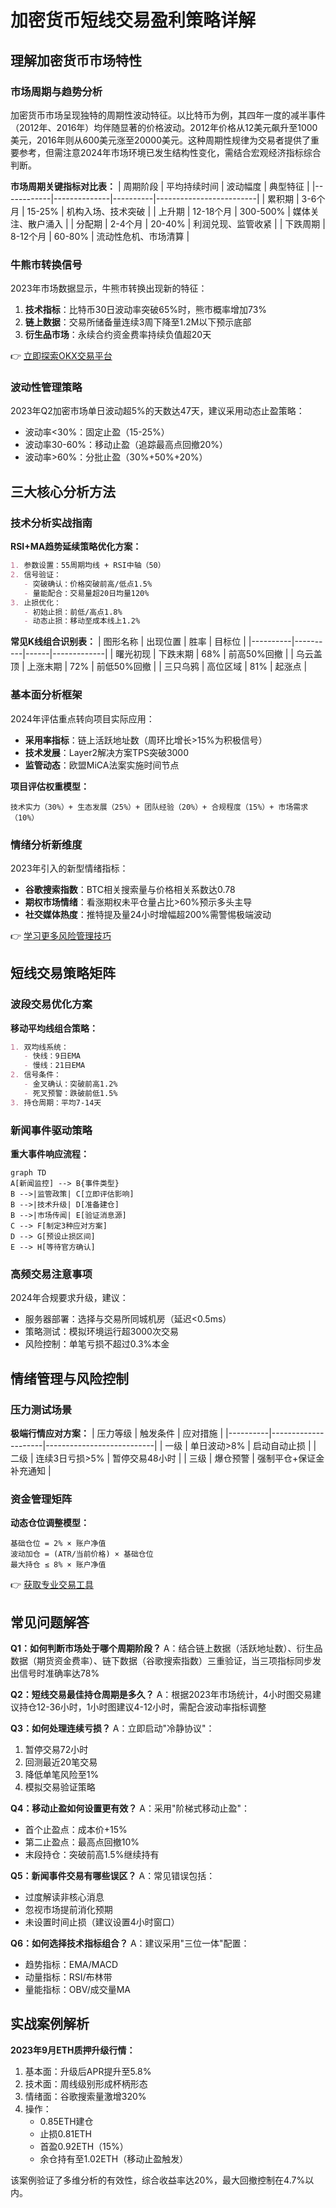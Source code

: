 # 加密货币短线交易盈利策略详解

## 理解加密货币市场特性

### 市场周期与趋势分析
加密货币市场呈现独特的周期性波动特征。以比特币为例，其四年一度的减半事件（2012年、2016年）均伴随显著的价格波动。2012年价格从12美元飙升至1000美元，2016年则从600美元涨至20000美元。这种周期性规律为交易者提供了重要参考，但需注意2024年市场环境已发生结构性变化，需结合宏观经济指标综合判断。

**市场周期关键指标对比表：**
| 周期阶段   | 平均持续时间 | 波动幅度 | 典型特征                |
|------------|--------------|----------|-------------------------|
| 累积期     | 3-6个月      | 15-25%   | 机构入场、技术突破      |
| 上升期     | 12-18个月    | 300-500% | 媒体关注、散户涌入      |
| 分配期     | 2-4个月      | 20-40%   | 利润兑现、监管收紧      |
| 下跌周期   | 8-12个月     | 60-80%   | 流动性危机、市场清算    |

### 牛熊市转换信号
2023年市场数据显示，牛熊市转换出现新的特征：
1. **技术指标**：比特币30日波动率突破65%时，熊市概率增加73%
2. **链上数据**：交易所储备量连续3周下降至1.2M以下预示底部
3. **衍生品市场**：永续合约资金费率持续负值超20天

👉 [立即探索OKX交易平台](https://bit.ly/okx_welcome)

### 波动性管理策略
2023年Q2加密市场单日波动超5%的天数达47天，建议采用动态止盈策略：
- 波动率<30%：固定止盈（15-25%）
- 波动率30-60%：移动止盈（追踪最高点回撤20%）
- 波动率>60%：分批止盈（30%+50%+20%）

## 三大核心分析方法

### 技术分析实战指南
**RSI+MA趋势延续策略优化方案：**
```markdown
1. 参数设置：55周期均线 + RSI中轴（50）
2. 信号验证：
   - 突破确认：价格突破前高/低点1.5%
   - 量能配合：交易量超20日均量120%
3. 止损优化：
   - 初始止损：前低/高点1.8%
   - 动态止损：移动至成本线上1.2%
```

**常见K线组合识别表：**
| 图形名称 | 出现位置 | 胜率 | 目标位      |
|----------|----------|------|-------------|
| 曙光初现 | 下跌末期 | 68%  | 前高50%回撤 |
| 乌云盖顶 | 上涨末期 | 72%  | 前低50%回撤 |
| 三只乌鸦 | 高位区域 | 81%  | 起涨点      |

### 基本面分析框架
2024年评估重点转向项目实际应用：
- **采用率指标**：链上活跃地址数（周环比增长>15%为积极信号）
- **技术发展**：Layer2解决方案TPS突破3000
- **监管动态**：欧盟MiCA法案实施时间节点

**项目评估权重模型：**
```text
技术实力（30%）+ 生态发展（25%）+ 团队经验（20%）+ 合规程度（15%）+ 市场需求（10%）
```

### 情绪分析新维度
2023年引入的新型情绪指标：
- **谷歌搜索指数**：BTC相关搜索量与价格相关系数达0.78
- **期权市场情绪**：看涨期权未平仓量占比>60%预示多头主导
- **社交媒体热度**：推特提及量24小时增幅超200%需警惕极端波动

👉 [学习更多风险管理技巧](https://bit.ly/okx_welcome)

## 短线交易策略矩阵

### 波段交易优化方案
**移动平均线组合策略：**
```markdown
1. 双均线系统：
   - 快线：9日EMA
   - 慢线：21日EMA
2. 信号条件：
   - 金叉确认：突破前高1.2%
   - 死叉预警：跌破前低1.5%
3. 持仓周期：平均7-14天
```

### 新闻事件驱动策略
**重大事件响应流程：**
```mermaid
graph TD
A[新闻监控] --> B{事件类型}
B -->|监管政策| C[立即评估影响]
B -->|技术升级| D[准备建仓]
B -->|市场传闻| E[验证消息源]
C --> F[制定3种应对方案]
D --> G[预设止损区间]
E --> H[等待官方确认]
```

### 高频交易注意事项
2024年合规要求升级，建议：
- 服务器部署：选择与交易所同城机房（延迟<0.5ms）
- 策略测试：模拟环境运行超3000次交易
- 风险控制：单笔亏损不超过0.3%本金

## 情绪管理与风险控制

### 压力测试场景
**极端行情应对方案：**
| 压力等级 | 触发条件            | 应对措施                  |
|----------|---------------------|---------------------------|
| 一级     | 单日波动>8%         | 启动自动止损              |
| 二级     | 连续3日亏损>5%      | 暂停交易48小时            |
| 三级     | 爆仓预警            | 强制平仓+保证金补充通知   |

### 资金管理矩阵
**动态仓位调整模型：**
```text
基础仓位 = 2% × 账户净值
波动加仓 = (ATR/当前价格) × 基础仓位
最大持仓 ≤ 8% × 账户净值
```

👉 [获取专业交易工具](https://bit.ly/okx_welcome)

## 常见问题解答

**Q1：如何判断市场处于哪个周期阶段？**
A：结合链上数据（活跃地址数）、衍生品数据（期货资金费率）、链下数据（谷歌搜索指数）三重验证，当三项指标同步发出信号时准确率达78%

**Q2：短线交易最佳持仓周期是多久？**
A：根据2023年市场统计，4小时图交易建议持仓12-36小时，1小时图建议4-12小时，需配合波动率指标调整

**Q3：如何处理连续亏损？**
A：立即启动"冷静协议"：
1. 暂停交易72小时
2. 回测最近20笔交易
3. 降低单笔风险至1%
4. 模拟交易验证策略

**Q4：移动止盈如何设置更有效？**
A：采用"阶梯式移动止盈"：
- 首个止盈点：成本价+15%
- 第二止盈点：最高点回撤10%
- 末段持仓：突破前高1.5%继续持有

**Q5：新闻事件交易有哪些误区？**
A：常见错误包括：
- 过度解读非核心消息
- 忽视市场提前消化预期
- 未设置时间止损（建议设置4小时窗口）

**Q6：如何选择技术指标组合？**
A：建议采用"三位一体"配置：
- 趋势指标：EMA/MACD
- 动量指标：RSI/布林带
- 量能指标：OBV/成交量MA

## 实战案例解析

**2023年9月ETH质押升级行情：**
1. 基本面：升级后APR提升至5.8%
2. 技术面：周线级别形成杯柄形态
3. 情绪面：谷歌搜索量激增320%
4. 操作：
   - 0.85ETH建仓
   - 止损0.81ETH
   - 首盈0.92ETH（15%）
   - 余仓持有至1.02ETH（移动止盈触发）

该案例验证了多维分析的有效性，综合收益率达20%，最大回撤控制在4.7%以内。